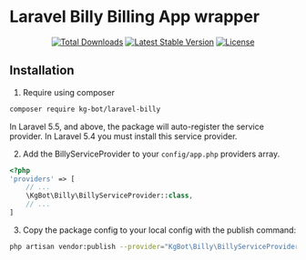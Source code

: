 # Laravel Billy Billing App wrapper

<p align="center"> 
<a href="https://packagist.org/packages/kg-bot/laravel-billy"><img src="https://img.shields.io/packagist/dt/kg-bot/laravel-billy.svg?style=flat-square" alt="Total Downloads"></a>
<a href="https://packagist.org/packages/kg-bot/laravel-billy"><img src="https://img.shields.io/packagist/v/kg-bot/laravel-billy.svg?style=flat-square" alt="Latest Stable Version"></a>
<a href="https://packagist.org/packages/kg-bot/laravel-billy"><img src="https://img.shields.io/packagist/l/kg-bot/laravel-billy.svg?style=flat-square" alt="License"></a>
</p>

## Installation

1. Require using composer

``` bash
composer require kg-bot/laravel-billy
```

In Laravel 5.5, and above, the package will auto-register the service provider. In Laravel 5.4 you must install this service provider.

2. Add the BillyServiceProvider to your `config/app.php` providers array.

``` php
<?php 
'providers' => [
    // ...
    \KgBot\Billy\BillyServiceProvider::class,
    // ...
]
```

3. Copy the package config to your local config with the publish command: 

``` bash
php artisan vendor:publish --provider="KgBot\Billy\BillyServiceProvider"
```